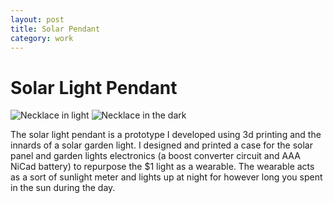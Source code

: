 ```yaml
---
layout: post
title: Solar Pendant 
category: work
---
```

# Solar Light Pendant
![Necklace in light](https://upcycleworld.github.io/images/necklace/NECKLACE.png)
![Necklace in the dark](https://upcycleworld.github.io/images/necklace/NECKLACE_dark.png)

The solar light pendant is a prototype I developed using 3d printing and the innards of a solar garden light. I designed and printed a case for the solar panel and garden lights electronics (a boost converter circuit and AAA NiCad battery) to repurpose the $1 light as a wearable. The wearable acts as a sort of sunlight meter and lights up at night for however long you spent in the sun during the day.


